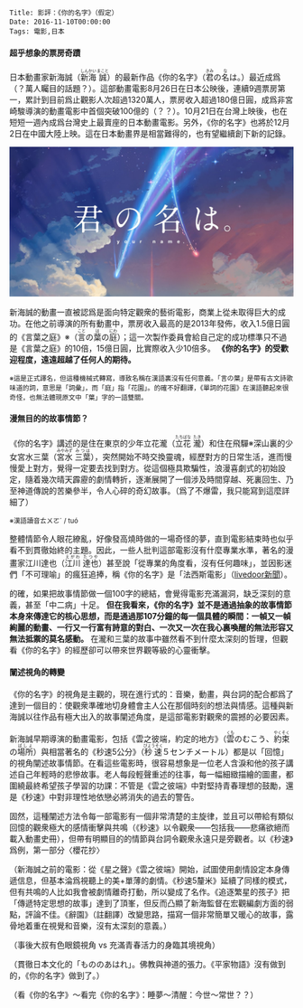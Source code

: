     Title: 影評：《你的名字》（假定）
    Date: 2016-11-10T00:00:00
    Tags: 電影,日本


#### 超乎想象的票房奇蹟

日本動畫家新海誠（<ruby lang="ja"><rb>新海</rb><rt>しんかい</rt></ruby> <ruby lang="ja"><rb>誠</rb><rt>まこと</rt></ruby>）的最新作品《你的名字》</span>（<span lang="ja"><ruby><rb>君</rb><rt>きみ</rt></ruby>の<ruby><rb>名</rb><rt>な</rt></ruby>は。</span>）最近成爲（？萬人矚目的話題？）。這部動畫電影8月26日在日本公映後，連續9週票房第一，累計到目前爲止觀影人次超過1320萬人，票房收入超過180億日圓，成爲非宮崎駿導演的動畫電影中首個突破100億的（？？）。10月21日在台灣上映後，也在短短一週內成爲台灣史上最賣座的日本動畫電影。另外，《你的名字》也將於12月2日在中國大陸上映。這在日本動畫界是相當難得的，也有望繼續創下新的記錄。

<img src="/img/kiminonawa-title.jpg" class="img-fluid img-rounded d-block m-x-auto" width="600">

新海誠的動畫一直被認爲是面向特定觀衆的藝術電影，商業上從未取得巨大的成功。在他之前導演的所有動畫中，票房收入最高的是2013年發佈，收入1.5億日圓的《言葉之庭》※（<span lang="ja"><ruby><rb>言</rb><rt>こと</rt></ruby>の<ruby><rb>葉</rb><rt>は</rt></ruby>の<ruby><rb>庭</rb><rt>にわ</rt></ruby></span>）；這一次製作委員會給自己定的成功標準只不過是《言葉之庭》的10倍，15億日圓，比實際收入少10倍多。 **《你的名字》的受歡迎程度，遠遠超越了任何人的期待。**

<small class="text-muted">※這是正式譯名，但這種機械式轉寫，導致名稱在漢語裏沒有任何意義。「<span lang="ja">言の葉</span>」是帶有古文詩歌味道的詞，意思是「詞彙」，而「<span lang="ja">庭</span>」指「花園」。的確不好翻譯，《單詞的花園》在漢語聽起來很奇怪，也無法體現原文中「<span lang="ja">葉</span>」字的一語雙關。</small>

#### 漫無目的的故事情節？

《你的名字》講述的是住在東京的少年立花瀧（<span lang="ja"><ruby><rb>立花</rb><rt>たちばな</rt></ruby> <ruby><rb>瀧</rb><rt>たき</rt></ruby></span>）和住在飛驒※深山裏的少女宮水三葉（<span lang="ja"><ruby><rb>宮水</rb><rt>みやみず</rt></ruby> <ruby><rb>三葉</rb><rt>みつは</rt></ruby></span>），突然開始不時交換靈魂，經歷對方的日常生活，進而慢慢愛上對方，覺得一定要去找到對方。從這個極具欺騙性，浪漫喜劇式的初始設定，隨着幾次晴天霹靂的劇情轉折，逐漸展開了一個涉及時間穿越、死裏回生、乃至神道傳說的苦樂參半，令人心碎的奇幻故事。（爲了不爆雷，我只能寫到這麼詳細了）

<small class="text-muted">※漢語讀音ㄊㄨㄛˊ / tuó</small>

整體情節令人眼花繚亂，好像發高燒時做的一場奇怪的夢，直到電影結束時也似乎看不到貫徹始終的主題。因此，一些人批判這部電影沒有什麼專業水準，著名的漫畫家江川達也（<span lang="ja"><ruby><rb>江川</rb><rt>えがわ</rt></ruby> <ruby><rb>達也</rb><rt>たつや</rt></ruby></span>）甚至說「從專業的角度看，沒有任何趣味」，並因影迷們「不可理喻」的瘋狂追捧，稱《你的名字》是「法西斯電影」（[livedoor新聞](http://news.livedoor.com/article/detail/12111695/)）。

的確，如果把故事情節做一個100字的總結，會覺得電影充滿漏洞，缺乏深刻的意義，甚至「中二病」十足。 **但在我看來，《你的名字》並不是通過抽象的故事情節本身來傳達它的核心思想，而是通過那107分鐘的每一個具體的瞬間：一幀又一幀絢麗的動畫、一行又一行富有詩意的對白、一次又一次在我心裏喚醒的無法形容又無法抵禦的莫名感動。** 在瀧和三葉的故事中雖然看不到什麼太深刻的哲理，但觀看《你的名字》的經歷卻可以帶來世界觀等級的心靈衝擊。

#### 闡述視角的轉變

《你的名字》的視角是主觀的，現在進行式的：音樂，動畫，與台詞的配合都爲了達到一個目的：使觀衆準確地切身體會主人公在那個時刻的想法與情感。這種與新海誠以往作品有極大出入的故事闡述角度，是這部電影對觀衆的震撼的必要因素。

新海誠早期導演的動畫電影，包括《雲之彼端，約定的地方》（<span lang="ja"><ruby><rb>雲</rb><rt>くも</rt></ruby>のむこう、<ruby><rb>約束</rb><rt>やくそく</rt></ruby>の<ruby><rb>場所</rb><rt>ばしょ</rt></ruby></span>）與相當著名的《秒速5公分》（<span lang="ja"><ruby><rb>秒速</rb><rt>びょうそく</rt></ruby>５センチメートル</span>）都是以「回憶」的視角闡述故事情節。在看這些電影時，很容易想象是一位老人含淚和他的孩子講述自己年輕時的悲慘故事。老人每段輕聲重述的往事，每一幅細緻描繪的圖畫，都圍繞最終希望孩子學習的功課：不管是《雲之彼端》中對堅持青春理想的鼓勵，還是《秒速》中對非理性地依戀必將消失的過去的警告。

固然，這種闡述方法令每一部電影有一個非常清楚的主旋律，並且可以帶給有類似回憶的觀衆極大的感情衝擊與共鳴（《秒速》以令觀衆——包括我——悲痛欲絕而載入動畫史冊），但帶有明顯目的的情節與台詞令觀衆永遠只是旁觀者。以《秒速》爲例，第一部分〈櫻花抄〉

（新海誠之前的電影：從《星之聲》《雲之彼端》開始，試圖使用劇情設定本身傳遞信息，但基本淪爲視聽上的美+單薄的劇情。《秒速5釐米》延續了同樣的模式，但有共鳴的人比如我會被劇情離奇打動，所以變成了名作。《追逐繁星的孩子》把「傳遞特定思想的故事」達到了頂峯，但反而凸顯了新海監督在宏觀編劇方面的弱點，評論不佳。《辭園》（註翻譯）改變思路，描寫一個非常簡單又暖心的故事，露骨地着重在視覺和音樂，沒有太深刻的意義。）

（事後大叔有色眼鏡視角 vs 充滿青春活力的身臨其境視角）

（貫徹日本文化的「もののあはれ」。佛教與神道的張力。《平家物語》沒有做到的，《你的名字》做到了。）

（看《你的名字》～看完《你的名字》：睡夢～清醒：今世～常世？？）
